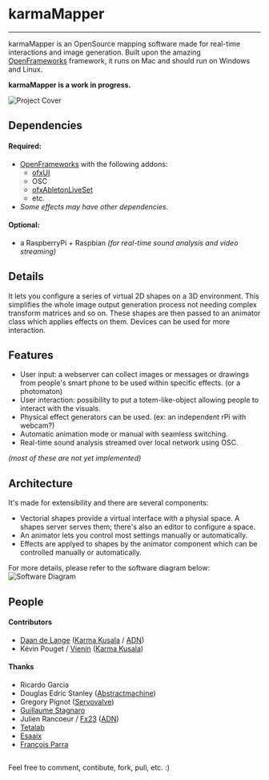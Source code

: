 # karmaMapper
________

karmaMapper is an OpenSource mapping software made for real-time interactions and image generation. Built upon the amazing [OpenFrameworks](http://www.openframeworks.cc/) framework, it runs on Mac and should run on Windows and Linux.

__karmaMapper is a work in progress.__

![Project Cover](https://raw.githubusercontent.com/Karma-Kusala/karmaMapper/master/karmaMapper.png)

## Dependencies
#### Required:  
- [OpenFrameworks](http://www.openframeworks.cc/) with the following addons:
	- [ofxUI](https://github.com/rezaali/ofxUI)
	- OSC
	- [ofxAbletonLiveSet](https://github.com/satoruhiga/ofxAbletonLiveSet)	
	- etc.
- _Some effects may have other dependencies._

#### Optional:
- a RaspberryPi + Raspbian _(for real-time sound analysis and video streaming)_

## Details
It lets you configure a series of virtual 2D shapes on a 3D environment. This simplifies the whole image output generation process not needing complex transform matrices and so on. These shapes are then passed to an animator class which applies effects on them. Devices can be used for more interaction.

## Features
- User input: a webserver can collect images or messages or drawings from people's smart phone to be used within specific effects. (or a photomaton)
- User interaction: possibility to put a totem-like-object allowing people to interact with the visuals.
- Physical effect generators can be used. (ex: an independent rPi with webcam?)
- Automatic animation mode or manual with seamless switching.
- Real-time sound analysis streamed over local network using OSC.

_(most of these are not yet implemented)_

## Architecture
It's made for extensibility and there are several components:

- Vectorial shapes provide a virtual interface with a physial space. A shapes server serves them; there's also an editor to configure a space.
- An animator lets you control most settings manually or automatically.
- Effects are applyed to shapes by the animator component which can be controlled manually or automatically.

For more details, please refer to the software diagram below:  
![Software Diagram](https://raw.githubusercontent.com/Karma-Kusala/karmaMapper/master/software-diagram.png)



## People
#### Contributors
- [Daan de Lange](http://daandelange.com/) ([Karma Kusala](http://karma-kusala.com/) / [ADN](http://artdistorsionsnumeriques.com/))
- Kévin Pouget / [Vienin](https://soundcloud.com/vienin) ([Karma Kusala](http://karma-kusala.com/))  

#### Thanks
 - Ricardo Garcia
 - Douglas Edric Stanley ([Abstractmachine](http://www.abstractmachine.net/))
 - Gregory Pignot ([Servovalve](http://www.servovalve.org/))
 - [Guillaume Stagnaro](http://stagnaro.net/)
 - Julien Rancoeur / [Fx23](https://soundcloud.com/fx23) ([ADN](http://artdistorsionsnumeriques.com/))
 - [Tetalab](http://tetalab.org/)
 - [Esaaix](http://ecole-art-aix.fr/)
 - [François Parra](http://www.autotune.eu/)

##  
Feel free to comment, contibute, fork, pull, etc. :)